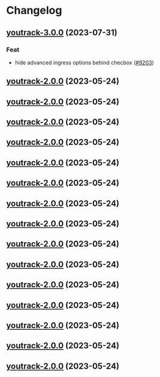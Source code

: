 # Changelog











## [youtrack-3.0.0](https://github.com/truecharts/charts/compare/youtrack-2.0.0...youtrack-3.0.0) (2023-07-31)

### Feat

- hide advanced ingress options behind checbox ([#9203](https://github.com/truecharts/charts/issues/9203))
  
  


## [youtrack-2.0.0](https://github.com/truecharts/charts/compare/youtrack-1.0.7...youtrack-2.0.0) (2023-05-24)




## [youtrack-2.0.0](https://github.com/truecharts/charts/compare/youtrack-1.0.7...youtrack-2.0.0) (2023-05-24)




## [youtrack-2.0.0](https://github.com/truecharts/charts/compare/youtrack-1.0.7...youtrack-2.0.0) (2023-05-24)




## [youtrack-2.0.0](https://github.com/truecharts/charts/compare/youtrack-1.0.7...youtrack-2.0.0) (2023-05-24)




## [youtrack-2.0.0](https://github.com/truecharts/charts/compare/youtrack-1.0.7...youtrack-2.0.0) (2023-05-24)




## [youtrack-2.0.0](https://github.com/truecharts/charts/compare/youtrack-1.0.7...youtrack-2.0.0) (2023-05-24)




## [youtrack-2.0.0](https://github.com/truecharts/charts/compare/youtrack-1.0.7...youtrack-2.0.0) (2023-05-24)




## [youtrack-2.0.0](https://github.com/truecharts/charts/compare/youtrack-1.0.7...youtrack-2.0.0) (2023-05-24)




## [youtrack-2.0.0](https://github.com/truecharts/charts/compare/youtrack-1.0.7...youtrack-2.0.0) (2023-05-24)




## [youtrack-2.0.0](https://github.com/truecharts/charts/compare/youtrack-1.0.7...youtrack-2.0.0) (2023-05-24)




## [youtrack-2.0.0](https://github.com/truecharts/charts/compare/youtrack-1.0.7...youtrack-2.0.0) (2023-05-24)




## [youtrack-2.0.0](https://github.com/truecharts/charts/compare/youtrack-1.0.7...youtrack-2.0.0) (2023-05-24)




## [youtrack-2.0.0](https://github.com/truecharts/charts/compare/youtrack-1.0.7...youtrack-2.0.0) (2023-05-24)




## [youtrack-2.0.0](https://github.com/truecharts/charts/compare/youtrack-1.0.7...youtrack-2.0.0) (2023-05-24)




## [youtrack-2.0.0](https://github.com/truecharts/charts/compare/youtrack-1.0.7...youtrack-2.0.0) (2023-05-24)

